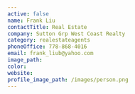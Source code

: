 ```yaml
---
active: false
name: Frank Liu
contactTitle: Real Estate
company: Sutton Grp West Coast Realty
category: realestateagents
phoneOffice: 778-868-4016
email: frank_liub@yahoo.com
image_path:
color:
website:
profile_image_path: /images/person.png
---
```



